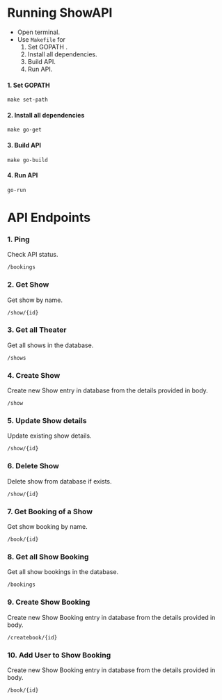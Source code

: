 # **Running ShowAPI**

- Open terminal.
- Use `Makefile` for
    1. Set GOPATH .
    2. Install all dependencies.
    3. Build API.
    4. Run API.

#### 1. **Set GOPATH**
```
make set-path
```

#### 2. **Install all dependencies**
```
make go-get
```

#### 3. **Build API**
```
make go-build
```

#### 4. **Run API**
```
go-run
```

# **API Endpoints**

### 1. Ping

Check API status.

```
/bookings
```

### 2. Get Show

Get show by name.

```
/show/{id}
```

### 3. Get all Theater

Get all shows in the database.

```
/shows
```

### 4. Create Show

Create new Show entry in database from the details provided in body.

```
/show
```

### 5. Update Show details

Update existing show details.

```
/show/{id}
```

### 6. Delete Show

Delete show from database if exists.

```
/show/{id}
```
### 7. Get Booking of a Show

Get show booking by name.

```
/book/{id}
```

### 8. Get all Show Booking

Get all show bookings in the database.

```
/bookings
```
### 9. Create Show Booking

Create new Show Booking entry in database from the details provided in body.

```
/createbook/{id}
```
### 10. Add User to Show Booking

Create new Show Booking entry in database from the details provided in body.

```
/book/{id}
```
